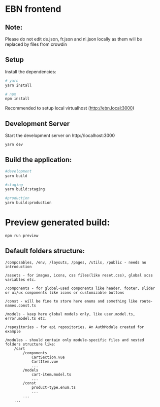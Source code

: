 # EBN frontend
## Note:
Please do not edit de.json, fr.json and nl.json locally as them will be replaced by files from crowdin
## Setup

Install the dependencies:

```bash
# yarn
yarn install

# npm
npm install
```

Recommended to setup local virtualhost (http://ebn.local:3000)

## Development Server

Start the development server on http://localhost:3000

```bash
yarn dev
```

## Build the application:

```bash
#development
yarn build

#staging
yarn build:staging

#production
yarn build:production
```

# Preview generated build:

```bash
npm run preview
```

## Default folders structure:

```
/composables, /env, /layouts, /pages, /utils, /public - needs no introduction

/assets - for images, icons, css files(like reset.css), global scss variables etc.

/components - for global-used components like header, footer, slider or ui/ux components like icons or customizable buttons

/const - will be fine to store here enums and something like route-names.const.ts

/models - keep here global models only, like user.model.ts, error.model.ts etc.

/repositories - for api repositories. An AuthModule created for example

/modules - should contain only module-specific files and nested folders structure like:
    /cart
        /components
            CartSection.vue
            CartItem.vue
            ...
        /models
            cart-item.model.ts
            ...
        /const
            product-type.enum.ts
            ...
        ...
    ...
```

